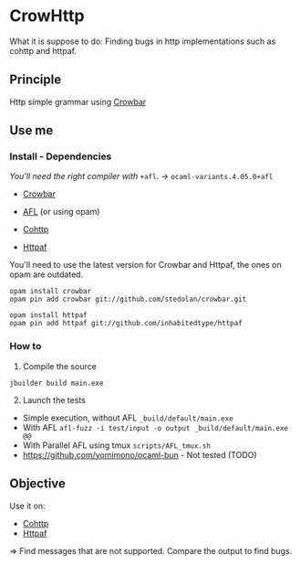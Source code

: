 # CrowHttp
What it is suppose to do: Finding bugs in http implementations such as cohttp and httpaf.

## Principle
Http simple grammar using [Crowbar](https://github.com/stedolan/crowbar/)

## Use me
### Install - Dependencies
*You'll need the right compiler with* `+afl`. -> `ocaml-variants.4.05.0+afl`

- [Crowbar](https://github.com/stedolan/crowbar/)
- [AFL](http://lcamtuf.coredump.cx/afl/) (or using opam)

- [Cohttp](https://github.com/mirage/ocaml-cohttp/)
- [Httpaf](https://github.com/inhabitedtype/httpaf/)

You'll need to use the latest version for Crowbar and Httpaf, the ones on opam are outdated.
```
opam install crowbar
opam pin add crowbar git://github.com/stedolan/crowbar.git

opam install httpaf
opam pin add httpaf git://github.com/inhabitedtype/httpaf
```

### How to
1. Compile the source
```
jbuilder build main.exe
```

2. Launch the tests
  - Simple execution, without AFL `_build/default/main.exe`
  - With AFL `afl-fuzz -i test/input -o output _build/default/main.exe @@`
  - With Parallel AFL using tmux `scripts/AFL_tmux.sh`
  - https://github.com/yomimono/ocaml-bun - Not tested (TODO)

## Objective
Use it on:
- [Cohttp](https://github.com/mirage/ocaml-cohttp)
- [Httpaf](https://github.com/inhabitedtype/httpaf)

=> Find messages that are not supported. Compare the output to find bugs.
